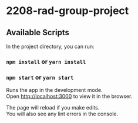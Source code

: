 # 2208-rad-group-project

## Available Scripts

In the project directory, you can run:

### `npm install` or `yarn install`

### `npm start` or `yarn start`


Runs the app in the development mode.\
Open [http://localhost:3000](http://localhost:3000) to view it in the browser.

The page will reload if you make edits.\
You will also see any lint errors in the console.
